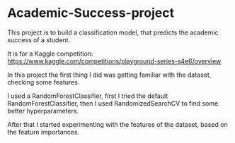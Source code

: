 # Academic-Success-project

This project is to build a classification model, that predicts the academic success of a student. 

It is for a Kaggle competition: https://www.kaggle.com/competitions/playground-series-s4e6/overview

In this project the first thing I did was getting familiar with the dataset, checking some features. 

I used a RandomForestClassifier, first I tried the default RandomForestClassifier, then I used RandomizedSearchCV to find some better hyperparameters.

After that I started experimenting with the features of the dataset, based on the feature importances.
